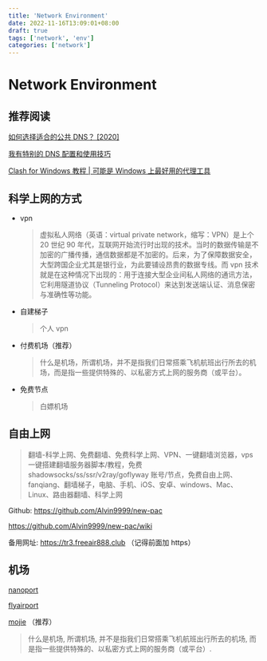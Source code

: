 ```yaml
---
title: 'Network Environment'
date: 2022-11-16T13:09:01+08:00
draft: true
tags: ['network', 'env']
categories: ['network']
---
```


# Network Environment

## 推荐阅读

[如何选择适合的公共 DNS？ [2020]](https://blog.skk.moe/post/which-public-dns-to-use/)

[我有特别的 DNS 配置和使用技巧](https://blog.skk.moe/post/i-have-my-unique-dns-setup/)

[Clash for Windows 教程 | 可能是 Windows 上最好用的代理工具](https://merlinblog.xyz/wiki/cfw.html)

## 科学上网的方式

- vpn
  > 虚拟私人网络（英语：virtual private network，缩写：VPN）是上个 20 世纪 90 年代，互联网开始流行时出现的技术。当时的数据传输是不加密的广播传播，通信数据都是不加密的。后来，为了保障数据安全，大型跨国企业尤其是银行业，为此要铺设昂贵的数据专线。而 vpn 技术就是在这种情况下出现的：用于连接大型企业间私人网络的通讯方法，它利用隧道协议（Tunneling Protocol）来达到发送端认证、消息保密与准确性等功能。
- 自建梯子
  > 个人 vpn
- 付费机场（推荐）
  > 什么是机场，所谓机场，并不是指我们日常搭乘飞机航班出行所去的机场，而是指一些提供特殊的、以私密方式上网的服务商（或平台）。
- 免费节点
  > 白嫖机场

## 自由上网

> 翻墙-科学上网、免费翻墙、免费科学上网、VPN、一键翻墙浏览器，vps 一键搭建翻墙服务器脚本/教程，免费 shadowsocks/ss/ssr/v2ray/goflyway 账号/节点，免费自由上网、fanqiang、翻墙梯子，电脑、手机、iOS、安卓、windows、Mac、Linux、路由器翻墙、科学上网

Github: https://github.com/Alvin9999/new-pac

https://github.com/Alvin9999/new-pac/wiki

备用网址: https://tr3.freeair888.club （记得前面加 https）

## 机场

[nanoport](https://v2.nanoport.xyz/#/register?code=yDR3liFt)

[flyairport](https://flyairport.top/)

[mojie](https://mojie.me/#/register?code=3krh38P6) （推荐）

> 什么是机场, 所谓机场, 并不是指我们日常搭乘飞机航班出行所去的机场, 而是指一些提供特殊的、以私密方式上网的服务商（或平台）.
